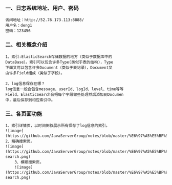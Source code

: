### 一、日志系统地址、用户、密码
    访问地址：http://52.76.173.113:8888/
    用户名：deng1
    密码：123456
    
### 二、相关概念介绍
    1、索引:ElasticSearch存储数据的地方（类似于数据库中的
    DataBase）。索引可以包含许多Type(类似于表的结构)，Type
    下面又可以包含许多Document（类似于表记录），Document又
    由许多Field组成（类似于字段）。

    2、log信息保存在哪？
    log信息一般会包含message、userId、logId、level、time等等
    Field，ElasticSearch会把每个字段做些处理然后添加到Documen
    中，最后保存到相应索引中。

### 三、各页面功能
    1、索引详情页，以时间倒叙展示所有保存了log信息的索引。
    ![image](https://github.com/JavaServerGroup/notes/blob/master/%E6%97%A5%E5%BF%97%E7%B3%BB%E7%BB%9F/index.png)
    2、精确搜索页。
    ![image](https://github.com/JavaServerGroup/notes/blob/master/%E6%97%A5%E5%BF%97%E7%B3%BB%E7%BB%9F/accurate-search.png)
		3、模糊搜索页。
		![image](https://github.com/JavaServerGroup/notes/blob/master/%E6%97%A5%E5%BF%97%E7%B3%BB%E7%BB%9F/fuzzy-search.png)
	
	
